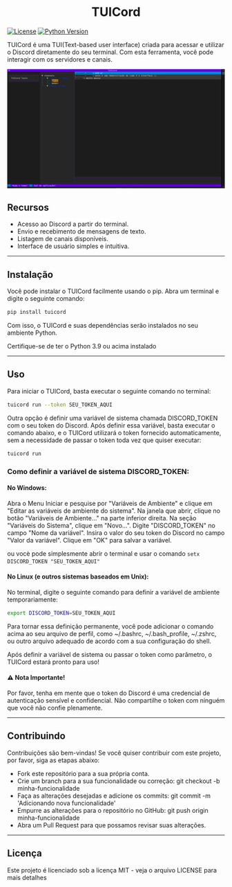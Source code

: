 <h1 align="center">TUICord</h1>

[![License](https://img.shields.io/badge/License-MIT-purple.svg)](https://opensource.org/licenses/MIT)
[![Python Version](https://img.shields.io/badge/python-^3.9-purple)](https://www.python.org/downloads/release/python-390/)

TUICord é uma TUI(Text-based user interface) criada para acessar e utilizar o
Discord diretamente do seu terminal. Com esta ferramenta, você pode interagir
com os servidores e canais.

![TUICord Screenshot](img.png)

## Recursos

- Acesso ao Discord a partir do terminal.
- Envio e recebimento de mensagens de texto.
- Listagem de canais disponíveis.
- Interface de usuário simples e intuitiva.

---

## Instalação

Você pode instalar o TUICord facilmente usando o pip. Abra um terminal e digite
o seguinte comando:

````bash
pip install tuicord
````

Com isso, o TUICord e suas dependências serão instalados no seu ambiente
Python.

Certifique-se de ter o Python 3.9 ou acima instalado
___

## Uso

Para iniciar o TUICord, basta executar o seguinte comando no terminal:

````bash
tuicord run --token SEU_TOKEN_AQUI
````

Outra opção é definir uma variável de sistema chamada DISCORD_TOKEN com o seu
token do Discord. Após definir essa variável, basta executar o comando
abaixo, e o TUICord utilizará o token fornecido automaticamente, sem a
necessidade de passar o token toda vez que quiser executar:

````bash
tuicord run
````

### Como definir a variável de sistema DISCORD_TOKEN:

#### No Windows:

Abra o Menu Iniciar e pesquise por "Variáveis de Ambiente" e clique em "Editar
as variáveis de ambiente do sistema".
Na janela que abrir, clique no botão "Variáveis de Ambiente..." na parte
inferior direita.
Na seção "Variáveis do Sistema", clique em "Novo...".
Digite "DISCORD_TOKEN" no campo "Nome da variável".
Insira o valor do seu token do Discord no campo "Valor da variável".
Clique em "OK" para salvar a variável.

ou vocè pode simplesmente abrir o terminal e usar o
comando `setx DISCORD_TOKEN "SEU_TOKEN_AQUI"`

#### No Linux (e outros sistemas baseados em Unix):

No terminal, digite o seguinte comando para definir a variável de ambiente
temporariamente:

````bash
export DISCORD_TOKEN=SEU_TOKEN_AQUI
````
Para tornar essa definição permanente, você pode adicionar o comando acima ao
seu arquivo de perfil, como ~/.bashrc, ~/.bash_profile, ~/.zshrc, ou outro
arquivo adequado de acordo com a sua configuração do shell.

Após definir a variável de sistema ou passar o token como parâmetro, o TUICord
estará pronto para uso!

#### :warning: Nota Importante!

Por favor, tenha em mente que o token do Discord é uma credencial de autenticação sensível e confidencial. Não compartilhe o token com ninguém que você não confie plenamente. 

---

## Contribuindo
Contribuições são bem-vindas! Se você quiser contribuir com este projeto, por favor, siga as etapas abaixo:

- Fork este repositório para a sua própria conta.
- Crie um branch para a sua funcionalidade ou correção: git checkout -b minha-funcionalidade
- Faça as alterações desejadas e adicione os commits: git commit -m 'Adicionando nova funcionalidade'
- Empurre as alterações para o repositório no GitHub: git push origin minha-funcionalidade
- Abra um Pull Request para que possamos revisar suas alterações.

---

## Licença
Este projeto é licenciado sob a licença MIT - veja o arquivo LICENSE para mais detalhes


